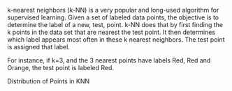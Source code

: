 k-nearest neighbors (k-NN) is a very popular and long-used algorithm for supervised learning.
Given a set of labeled data points, the objective is to determine the label of a new, test, point.
k-NN does that by first finding the k points in the data set that are nearest the test point.
It then determines which label appears most often in these k nearest neighbors. The test point is assigned that label.

For instance, if k=3, and the 3 nearest points have labels Red, Red and Orange, the test point is labeled Red. 


Distribution of Points in KNN